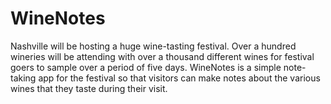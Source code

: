 # WineNotes

Nashville will be hosting a huge wine-tasting festival. Over a hundred wineries will be attending with over a thousand
different wines for festival goers to sample over a period of five days. WineNotes is a simple note-
taking app for the festival so that visitors can make notes about the various wines that they taste during their visit.
